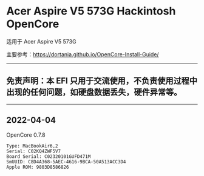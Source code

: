 # Acer Aspire V5 573G Hackintosh OpenCore

适用于 Acer Aspire V5 573G

主要参考：https://dortania.github.io/OpenCore-Install-Guide/

---

## 免责声明：本 EFI 只用于交流使用，不负责使用过程中出现的任何问题，如硬盘数据丢失，硬件异常等。

---

## 2022-04-04

OpenCore 0.7.8

```
Type: MacBookAir6,2
Serial: C02KQ4ZWF5V7
Board Serial: C02320101GUFD471M
SmUUID: C8D4A368-5AEC-4616-9BCA-50A513ACC3D4
Apple ROM: 9803D8586826
```
